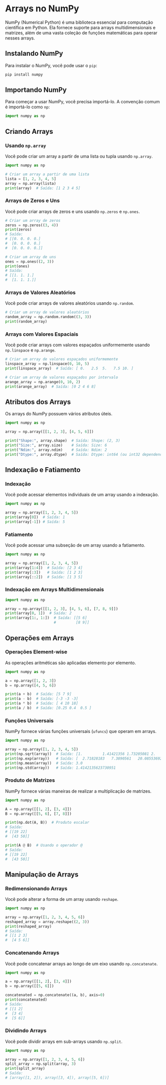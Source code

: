 # Arrays no NumPy

NumPy (Numerical Python) é uma biblioteca essencial para computação científica em Python. Ela fornece suporte para arrays multidimensionais e matrizes, além de uma vasta coleção de funções matemáticas para operar nesses arrays. 

## Instalando NumPy

Para instalar o NumPy, você pode usar o `pip`:

```bash
pip install numpy
```

## Importando NumPy

Para começar a usar NumPy, você precisa importá-lo. A convenção comum é importá-lo como `np`:

```python
import numpy as np
```

## Criando Arrays

### Usando `np.array`

Você pode criar um array a partir de uma lista ou tupla usando `np.array`.

```python
import numpy as np

# Criar um array a partir de uma lista
lista = [1, 2, 3, 4, 5]
array = np.array(lista)
print(array)  # Saída: [1 2 3 4 5]
```

### Arrays de Zeros e Uns

Você pode criar arrays de zeros e uns usando `np.zeros` e `np.ones`.

```python
# Criar um array de zeros
zeros = np.zeros((3, 4))
print(zeros)
# Saída:
# [[0. 0. 0. 0.]
#  [0. 0. 0. 0.]
#  [0. 0. 0. 0.]]

# Criar um array de uns
ones = np.ones((2, 3))
print(ones)
# Saída:
# [[1. 1. 1.]
#  [1. 1. 1.]]
```

### Arrays de Valores Aleatórios

Você pode criar arrays de valores aleatórios usando `np.random`.

```python
# Criar um array de valores aleatórios
random_array = np.random.random((3, 3))
print(random_array)
```

### Arrays com Valores Espaciais

Você pode criar arrays com valores espaçados uniformemente usando `np.linspace` e `np.arange`.

```python
# Criar um array de valores espaçados uniformemente
linspace_array = np.linspace(0, 10, 5)
print(linspace_array)  # Saída: [ 0.   2.5  5.   7.5 10. ]

# Criar um array de valores espaçados por intervalo
arange_array = np.arange(0, 10, 2)
print(arange_array)  # Saída: [0 2 4 6 8]
```

## Atributos dos Arrays

Os arrays do NumPy possuem vários atributos úteis.

```python
import numpy as np

array = np.array([[1, 2, 3], [4, 5, 6]])

print("Shape:", array.shape)  # Saída: Shape: (2, 3)
print("Size:", array.size)    # Saída: Size: 6
print("Ndim:", array.ndim)    # Saída: Ndim: 2
print("Dtype:", array.dtype)  # Saída: Dtype: int64 (ou int32 dependendo do sistema)
```

## Indexação e Fatiamento

### Indexação

Você pode acessar elementos individuais de um array usando a indexação.

```python
import numpy as np

array = np.array([1, 2, 3, 4, 5])
print(array[0])  # Saída: 1
print(array[-1]) # Saída: 5
```

### Fatiamento

Você pode acessar uma subseção de um array usando a fatiamento.

```python
import numpy as np

array = np.array([1, 2, 3, 4, 5])
print(array[1:4])  # Saída: [2 3 4]
print(array[:3])   # Saída: [1 2 3]
print(array[::2])  # Saída: [1 3 5]
```

### Indexação em Arrays Multidimensionais

```python
import numpy as np

array = np.array([[1, 2, 3], [4, 5, 6], [7, 8, 9]])
print(array[0, 1])  # Saída: 2
print(array[1:, 1:])  # Saída: [[5 6]
                      #         [8 9]]
```

## Operações em Arrays

### Operações Element-wise

As operações aritméticas são aplicadas elemento por elemento.

```python
import numpy as np

a = np.array([1, 2, 3])
b = np.array([4, 5, 6])

print(a + b)  # Saída: [5 7 9]
print(a - b)  # Saída: [-3 -3 -3]
print(a * b)  # Saída: [ 4 10 18]
print(a / b)  # Saída: [0.25 0.4  0.5 ]
```

### Funções Universais

NumPy fornece várias funções universais (`ufuncs`) que operam em arrays.

```python
import numpy as np

array = np.array([1, 2, 3, 4, 5])
print(np.sqrt(array))  # Saída: [1.         1.41421356 1.73205081 2.         2.23606798]
print(np.exp(array))   # Saída: [  2.71828183   7.3890561   20.08553692  54.59815003 148.4131591 ]
print(np.mean(array))  # Saída: 3.0
print(np.std(array))   # Saída: 1.4142135623730951
```

### Produto de Matrizes

NumPy fornece várias maneiras de realizar a multiplicação de matrizes.

```python
import numpy as np

A = np.array([[1, 2], [3, 4]])
B = np.array([[5, 6], [7, 8]])

print(np.dot(A, B))  # Produto escalar
# Saída:
# [[19 22]
#  [43 50]]

print(A @ B)  # Usando o operador @
# Saída:
# [[19 22]
#  [43 50]]
```

## Manipulação de Arrays

### Redimensionando Arrays

Você pode alterar a forma de um array usando `reshape`.

```python
import numpy as np

array = np.array([1, 2, 3, 4, 5, 6])
reshaped_array = array.reshape((2, 3))
print(reshaped_array)
# Saída:
# [[1 2 3]
#  [4 5 6]]
```

### Concatenando Arrays

Você pode concatenar arrays ao longo de um eixo usando `np.concatenate`.

```python
import numpy as np

a = np.array([[1, 2], [3, 4]])
b = np.array([[5, 6]])

concatenated = np.concatenate((a, b), axis=0)
print(concatenated)
# Saída:
# [[1 2]
#  [3 4]
#  [5 6]]
```

### Dividindo Arrays

Você pode dividir arrays em sub-arrays usando `np.split`.

```python
import numpy as np

array = np.array([1, 2, 3, 4, 5, 6])
split_array = np.split(array, 3)
print(split_array)
# Saída:
# [array([1, 2]), array([3, 4]), array([5, 6])]
```

